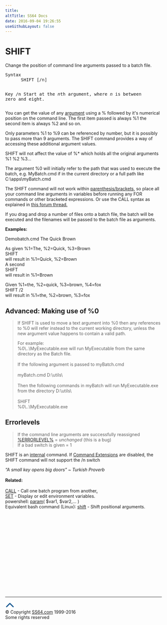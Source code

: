 ```yaml
---
title:
altTitle: SS64 Docs
date: 2016-09-04 19:26:55
useGithubLayout: false
---
```

<!-- #BeginLibraryItem "/Library/head_nt.lbi" --><!-- #EndLibraryItem --><h1>SHIFT</h1> 
<p> Change the position of command line arguments passed to a batch file.</p>
<pre>Syntax
      SHIFT [/n]

Key
   /n    Start at the <i>n</i>th argument, where <i>n</i> is between zero and eight. </pre>
<p>You can get the value of any <a href="syntax-args.html">argument</a> using a % followed by it's numerical position on the command line. The first item passed is always %1 the second 
item is always %2 and so on. </p>
<p>Only parameters %1 to %9 can be referenced by number, but it is possibly to pass more than 9 arguments. The SHIFT command provides a way of accessing these additional argument values.</p>
<p>SHIFT will not affect the value of <span class="code">%*</span> which holds all the original arguments  %1 %2 %3...</p>
<p>The argument <span class="code">%0</span> will initially refer to the path that was used to execute the batch, e.g. MyBatch.cmd if in the current directory or a full path like C:\apps\myBatch.cmd</p>
<p>The SHIFT command will not work within <a href="syntax-brackets.html">parenthesis/brackets</a>, so place all your command line arguments in variables before running any FOR commands or other bracketed expressions. Or use the CALL syntax as explained in <a href="http://ss64.org/viewtopic.php?id=1708">this forum thread.</a></p>
<p>If you drag and drop a number of files onto a batch file, the batch will be executed and the filenames  will be passed to the batch file as arguments.</p>
<p><b>Examples:</b></p>
<p class="code">Demobatch.cmd The Quick Brown</p>
<p>As given %1=The, %2=Quick, %3=Brown<br>
<span class="code">SHIFT</span><br>
will result in %1=Quick, %2=Brown<br>
A second <br>
<span class="code">SHIFT</span><br>
will result in %1=Brown</p>
<p>Given %1=the, %2=quick, %3=brown, %4=fox<br>
<span class="code">SHIFT /2</span><br>
will result in %1=the, %2=brown, %3=fox</p>
<h2>Advanced: Making use of %0</h2>
<blockquote>
<p> If SHIFT is used to move a text argument into %0 then any references to %0 will refer instead to the current working directory, unless the new argument value happens to contain a valid path.</p>
<p>For example:<br> 
<span class="code">
%0\..\MyExecutable.exe</span>  will run  MyExecutable from the same directory as the Batch file. <br>
<br>
If the following argument is passed to myBatch.cmd<br>
<br>
<span class="code">myBatch.cmd D:\utils\</span><br>
<br>
Then the following commands in myBatch will run MyExecutable.exe from the directory 
<span class="code">D:\utils\</span><br>
<span class="code"><br>
SHIFT <br>
%0\..\MyExecutable.exe</span><br>
</p>
</blockquote>
<h2>Errorlevels</h2>
<blockquote>
<p>If the command line arguments are successfully reassigned <a href="errorlevel.html">%ERRORLEVEL%</a> = <i>unchanged</i> (this is a bug)<br>
If a bad switch is given = 1</p>
</blockquote>
<p>SHIFT is an <a href="syntax-internal.html">internal</a> command. If <a href="cmd.html">Command Extensions</a> are disabled, the SHIFT command 
will not support the /n switch </p>
<p><i class="quote">“A small key opens big doors" ~ Turkish Proverb</i><br>
<br>
<b>Related:</b><br>
<br>
<a href="call.html">CALL</a> - Call one batch program from another<a href="set.html">.<br>
SET</a> - Display or edit environment variables.<br>
powershell: <a href="../ps/syntax-args.html">param</a>( $var1, $var2,... ) 
<br>
Equivalent bash command (Linux): <a href="../bash/shift.html">shift</a> - Shift positional arguments.</p><!-- #BeginLibraryItem "/Library/foot_nt.lbi" --><p>
<!-- windows300 -->
<ins class="adsbygoogle" style="display:inline-block;width:300px;height:250px" data-ad-client="ca-pub-6140977852749469" data-ad-slot="7649547908"></ins>
<script>
(adsbygoogle = window.adsbygoogle || []).push({});
</script></p>
<hr>
<div id="bl" class="footer"><a href="shift.html#"><img src="../images/top.png" width="30" height="22" alt="Back to the Top"></a></div>
<div id="br" class="footer, tagline">© Copyright <a href="http://ss64.com/">SS64.com</a> 1999-2016<br>
Some rights reserved</div><!-- #EndLibraryItem -->

